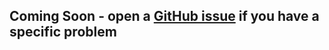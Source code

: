 ## Coming Soon - open a  [GitHub issue](https://github.com/terminusdb/terminusdb/issues) if you have a specific problem
